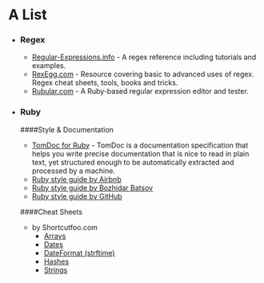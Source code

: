 # A List

* ### Regex
  * [Regular-Expressions.info](http://www.regular-expressions.info/) - A regex reference including tutorials and examples.
  * [RexEgg.com](http://www.rexegg.com/ "The world's most tyrannosaurical regex tutorial") - Resource covering basic to advanced uses of regex. Regex cheat sheets, tools, books and tricks.
  * [Rubular.com](http://rubular.com/ "A Ruby regular expression editor and tester") - A Ruby-based regular expression editor and tester.

* ### Ruby
  ####Style & Documentation
  * [TomDoc for Ruby](http://tomdoc.org/ "TomDoc for Ruby") - TomDoc is a documentation specification that helps you write precise documentation that is nice to read in plain text, yet structured enough to be automatically extracted and processed by a machine.
  * [Ruby style guide by Airbnb](https://github.com/airbnb/ruby)
  * [Ruby style guide by Bozhidar Batsov](https://github.com/bbatsov/ruby-style-guide)
  * [Ruby style guide by GitHub](https://github.com/github/rubocop-github/blob/master/STYLEGUIDE.md)

  ####Cheat Sheets
  * by Shortcutfoo.com
    * [Arrays](https://www.shortcutfoo.com/app/dojos/ruby-dates/cheatsheet)
    * [Dates](https://www.shortcutfoo.com/app/dojos/ruby-arrays/cheatsheet)
    * [DateFormat (strftime)](https://www.shortcutfoo.com/app/dojos/ruby-strings/cheatsheet)
    * [Hashes](https://www.shortcutfoo.com/app/dojos/ruby-hashes/cheatsheet)
    * [Strings](https://www.shortcutfoo.com/app/dojos/ruby-date-format-strftime/cheatsheet)
